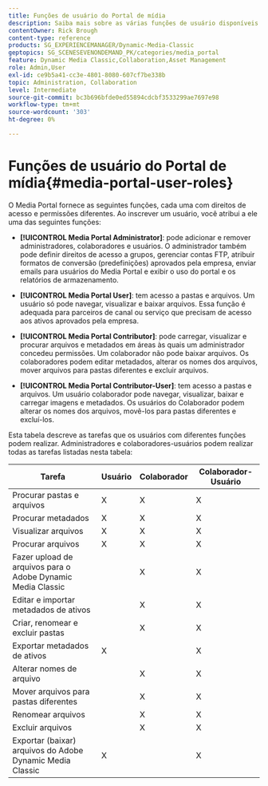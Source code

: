 ```yaml
---
title: Funções de usuário do Portal de mídia
description: Saiba mais sobre as várias funções de usuário disponíveis no Portal de mídia no Adobe Dynamic Media Classic.
contentOwner: Rick Brough
content-type: reference
products: SG_EXPERIENCEMANAGER/Dynamic-Media-Classic
geptopics: SG_SCENESEVENONDEMAND_PK/categories/media_portal
feature: Dynamic Media Classic,Collaboration,Asset Management
role: Admin,User
exl-id: ce9b5a41-cc3e-4801-8080-607cf7be338b
topic: Administration, Collaboration
level: Intermediate
source-git-commit: bc3b696bfde0ed55894cdcbf3533299ae7697e98
workflow-type: tm+mt
source-wordcount: '303'
ht-degree: 0%

---
```


# Funções de usuário do Portal de mídia{#media-portal-user-roles}

O Media Portal fornece as seguintes funções, cada uma com direitos de acesso e permissões diferentes. Ao inscrever um usuário, você atribui a ele uma das seguintes funções:

* **[!UICONTROL Media Portal Administrator]**: pode adicionar e remover administradores, colaboradores e usuários. O administrador também pode definir direitos de acesso a grupos, gerenciar contas FTP, atribuir formatos de conversão (predefinições) aprovados pela empresa, enviar emails para usuários do Media Portal e exibir o uso do portal e os relatórios de armazenamento.

* **[!UICONTROL Media Portal User]**: tem acesso a pastas e arquivos. Um usuário só pode navegar, visualizar e baixar arquivos. Essa função é adequada para parceiros de canal ou serviço que precisam de acesso aos ativos aprovados pela empresa.

* **[!UICONTROL Media Portal Contributor]**: pode carregar, visualizar e procurar arquivos e metadados em áreas às quais um administrador concedeu permissões. Um colaborador não pode baixar arquivos. Os colaboradores podem editar metadados, alterar os nomes dos arquivos, mover arquivos para pastas diferentes e excluir arquivos.

* **[!UICONTROL Media Portal Contributor-User]**: tem acesso a pastas e arquivos. Um usuário colaborador pode navegar, visualizar, baixar e carregar imagens e metadados. Os usuários do Colaborador podem alterar os nomes dos arquivos, movê-los para pastas diferentes e excluí-los.

Esta tabela descreve as tarefas que os usuários com diferentes funções podem realizar. Administradores e colaboradores-usuários podem realizar todas as tarefas listadas nesta tabela:

| Tarefa | Usuário | Colaborador | Colaborador-Usuário |
| --- | --- | --- | --- |
| Procurar pastas e arquivos | X | X | X |
| Procurar metadados | X | X | X |
| Visualizar arquivos | X | X | X |
| Procurar arquivos | X | X | X |
| Fazer upload de arquivos para o Adobe Dynamic Media Classic | | X | X |
| Editar e importar metadados de ativos | | X | X |
| Criar, renomear e excluir pastas | | X | X |
| Exportar metadados de ativos | X | | X |
| Alterar nomes de arquivo | | X | X |
| Mover arquivos para pastas diferentes | | X | X |
| Renomear arquivos | | X | X |
| Excluir arquivos | | X | X |
| Exportar (baixar) arquivos do Adobe Dynamic Media Classic | X | | X |
